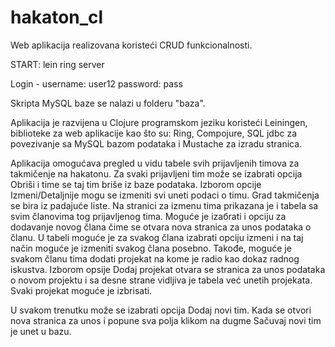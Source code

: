# hakaton_cl
Web aplikacija realizovana koristeći CRUD funkcionalnosti.

START: lein ring server

Login - username: user12
        password: pass

Skripta MySQL baze se nalazi u folderu "baza".

Aplikacija je razvijena u Clojure programskom jeziku koristeći Leiningen, biblioteke za web aplikacije kao što su: Ring, Compojure, SQL jdbc za povezivanje sa MySQL bazom podataka i Mustache za izradu stranica.

Aplikacija omogućava pregled u vidu tabele svih prijavljenih timova za takmičenje na hakatonu. 
Za svaki prijavljeni tim može se izabrati opcija Obriši i time se taj tim briše iz baze podataka. Izborom opcije Izmeni/Detaljnije mogu se izmeniti svi uneti podaci o timu.
Grad takmičenja se bira iz padajuće liste.
Na stranici za izmenu tima prikazana je i tabela sa svim članovima tog prijavljenog tima. Moguće je izaбrati i opciju za dodavanje novog člana čime se otvara nova stranica za unos podataka o članu. U tabeli moguće je za svakog člana izabrati opciju izmeni i na taj način moguće je izmeniti svakog člana posebno. Takođe, moguće je svakom članu tima dodati projekat na kome je radio kao dokaz radnog iskustva. Izborom opsije Dodaj projekat otvara se stranica za unos podataka o novom projektu i sa desne strane vidljiva je tabela već unetih projekata. Svaki projekat moguće je izbrisati.

U svakom trenutku može se izabrati opcija Dodaj novi tim. Kada se otvori nova stranica za unos i popune sva polja klikom na dugme Sačuvaj novi tim je unet u bazu.
